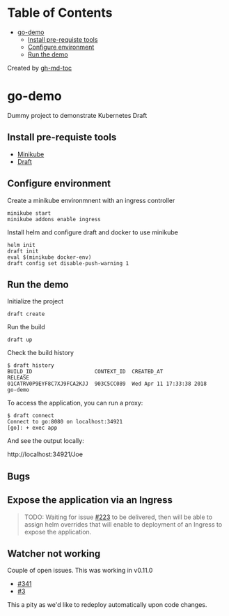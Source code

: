 Table of Contents
=================

   * [go-demo](#go-demo)
      * [Install pre-requiste tools](#install-pre-requiste-tools)
      * [Configure environment](#configure-environment)
      * [Run the demo](#run-the-demo)

Created by [gh-md-toc](https://github.com/ekalinin/github-markdown-toc)

# go-demo

Dummy project to demonstrate Kubernetes Draft

## Install pre-requiste tools

- [Minikube](https://kubernetes.io/docs/tasks/tools/install-minikube/)
- [Draft](https://draft.sh/)

## Configure environment

Create a minikube environmnent with an ingress controller

```
minikube start
minikube addons enable ingress
```

Install helm and configure draft and docker to use minikube

```
helm init
draft init 
eval $(minikube docker-env)
draft config set disable-push-warning 1
```

## Run the demo

Initialize the project

```
draft create
```

Run the build

```
draft up
```

Check the build history

```
$ draft history
BUILD_ID                  	CONTEXT_ID	CREATED_AT              	RELEASE
01CATRV0P9EYF8C7XJ9FCA2KJJ	903C5CC089	Wed Apr 11 17:33:38 2018	go-demo
```

To access the application, you can run a proxy:

```
$ draft connect
Connect to go:8080 on localhost:34921
[go]: + exec app
```

And see the output locally:

http://localhost:34921/Joe

## Bugs

## Expose the application via an Ingress

> TODO: 
> Waiting for issue [#223](https://github.com/Azure/draft/issues/223) to be delivered, then will be able to assign 
> helm overrides that will enable to deployment of an Ingress to expose the application.

## Watcher not working

Couple of open issues. This was working in v0.11.0

- [#341](https://github.com/Azure/draft/issues/341)
- [#3](https://github.com/Azure/draft/issues/3)

This a pity as we'd like to redeploy automatically upon code changes.
